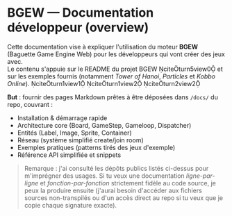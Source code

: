 # BGEW — Documentation développeur (overview)

Cette documentation vise à expliquer l'utilisation du moteur **BGEW** (Baguette Game Engine Web) pour les développeurs qui vont créer des jeux avec.  
Le contenu s'appuie sur le README du projet BGEW citeturn5view0 et sur les exemples fournis (notamment *Tower of Hanoi*, *Particles* et *Kobbo Online*). citeturn1view1 citeturn1view2 citeturn2view2

**But** : fournir des pages Markdown prêtes à être déposées dans `/docs/` du repo, couvrant :
- Installation & démarrage rapide
- Architecture core (Board, GameStep, Gameloop, Dispatcher)
- Entités (Label, Image, Sprite, Container)
- Réseau (système simplifié create/join room)
- Exemples pratiques (patterns tirés des jeux d'exemple)
- Référence API simplifiée et snippets

> Remarque : j'ai consulté les dépôts publics listés ci-dessus pour m'imprégner des usages. Si tu veux une documentation *ligne-par-ligne* et *fonction-par-fonction* strictement fidèle au code source, je peux la produire ensuite (j'aurai besoin d'accéder aux fichiers sources non-transpilés ou d'un accès direct au repo si tu veux que je copie chaque signature exacte).
